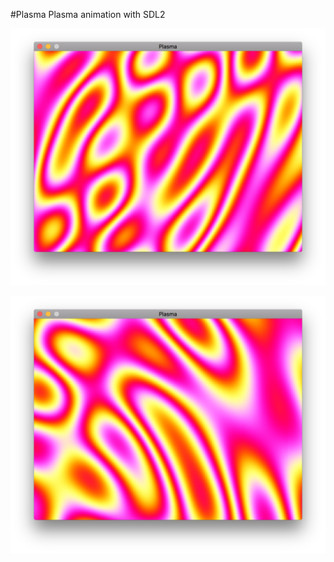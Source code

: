 #Plasma
Plasma animation with SDL2

![](https://github.com/TomCarton/Plasma/blob/master/results/screenshot_1.png)

![](https://github.com/TomCarton/Plasma/blob/master/results/screenshot_2.png)
